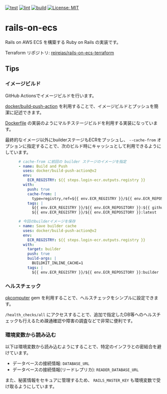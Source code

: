 [![test](https://github.com/reireias/rails-on-ecs/workflows/test/badge.svg)](https://github.com/reireias/rails-on-ecs/actions) [![lint](https://github.com/reireias/rails-on-ecs/workflows/lint/badge.svg)](https://github.com/reireias/rails-on-ecs/actions) [![build](https://github.com/reireias/rails-on-ecs/actions/workflows/build.yml/badge.svg)](https://github.com/reireias/rails-on-ecs/actions/workflows/build.yml) [![License: MIT](https://img.shields.io/badge/License-MIT-yellow.svg)](https://opensource.org/licenses/MIT)

# rails-on-ecs
Rails on AWS ECS を構築する Ruby on Rails の実装です。

Terraform リポジトリ: [reireias/rails-on-ecs-terraform](https://github.com/reireias/rails-on-ecs-terraform)

## Tips

### イメージビルド
GitHub Actionsでイメージビルドを行います。

[docker/build-push-action](https://github.com/docker/build-push-action) を利用することで、イメージビルドとプッシュを簡潔に記述できます。

[Dockerfile](Dockerfile) の実装のようにマルチステージビルドを利用する実装になっています。

最終的なイメージ以外にbuilderステージもECRをプッシュし、 `--cache-from` オプションに指定することで、次のビルド時にキャッシュとして利用できるようにしています。

```yml
      # cache-from に前回の builder ステージのイメージを指定
      - name: Build and Push
        uses: docker/build-push-action@v2
        env:
          ECR_REGISTRY: ${{ steps.login-ecr.outputs.registry }}
        with:
          push: true
          cache-from: |
            type=registry,ref=${{ env.ECR_REGISTRY }}/${{ env.ECR_REPOSITORY }}:builder
          tags: |
            ${{ env.ECR_REGISTRY }}/${{ env.ECR_REPOSITORY }}:${{ github.sha }}
            ${{ env.ECR_REGISTRY }}/${{ env.ECR_REPOSITORY }}:latest

      # 今回のbuilderイメージを保存
      - name: Save builder cache
        uses: docker/build-push-action@v2
        env:
          ECR_REGISTRY: ${{ steps.login-ecr.outputs.registry }}
        with:
          target: builder
          push: true
          build-args: |
            BUILDKIT_INLINE_CACHE=1
          tags: |
            ${{ env.ECR_REGISTRY }}/${{ env.ECR_REPOSITORY }}:builder
```

### ヘルスチェック
[okcomputer](https://github.com/sportngin/okcomputer) gem を利用することで、ヘルスチェックをシンプルに設定できます。

`/health_checks/all` にアクセスすることで、追加で指定したDB等へのヘルスチェックも行えるため疎通確認や障害の調査などで非常に便利です。

### 環境変数から読み込む
以下は環境変数から読み込むようにすることで、特定のインフラとの密結合を避けています。

- データベースの接続情報: `DATABASE_URL`
- データベースの接続情報(リードレプリカ): `READER_DATABASE_URL`

また、秘匿情報をセキュアに管理するため、 `RAILS_MASTER_KEY` も環境変数で受け取るようにしています。
